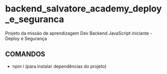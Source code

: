 # backend_salvatore_academy_deploy_e_seguranca

Projeto da missão de aprendizagem Dev Backend JavaScript iniciante - Deploy e Segurança

## COMANDOS

- npm i (para instalar dependências do projeto)
